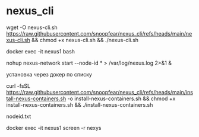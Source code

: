 # nexus_cli

wget -O nexus-cli.sh https://raw.githubusercontent.com/snoopfear/nexus_cli/refs/heads/main/nexus-cli.sh && chmod +x nexus-cli.sh && ./nexus-cli.sh

docker exec -it nexus1 bash

nohup nexus-network start --node-id * > /var/log/nexus.log 2>&1 &

установка через докер по списку

curl -fsSL https://raw.githubusercontent.com/snoopfear/nexus_cli/refs/heads/main/install-nexus-containers.sh -o install-nexus-containers.sh && chmod +x install-nexus-containers.sh && ./install-nexus-containers.sh

nodeid.txt

docker exec -it nexus1 screen -r nexys
